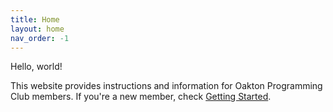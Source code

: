 ```yaml
---
title: Home
layout: home
nav_order: -1
---
```


Hello, world!

This website provides instructions and information for Oakton Programming Club members. If you're a new member, check [Getting Started](docs/getting-started).
